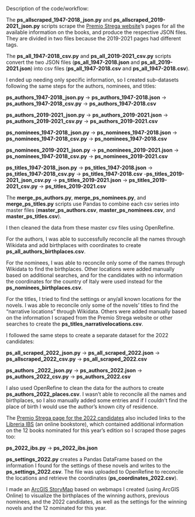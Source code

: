 Description of the code/workflow:

The **ps_allscraped_1947-2018_json.py** and **ps_allscraped_2019-2021_json.py** scripts scrape the [Premio Strega website](https://premiostrega.it/PS/elenco-dei-vincitori/)’s pages for all the available information on the books, and produce the respective JSON files. They are divided in two files because the 2019-2021 pages had different tags.

The **ps_all_1947-2018_csv.py** and **ps_all_2019-2021_csv.py** scripts convert the two JSON files (**ps_all_1947-2018.json** and **ps_all_2019-2021.json**) into csv files (**ps_all_1947-2018.csv** and **ps_all_1947-2018.csv**). 

I ended up needing only specific information, so I created sub-datasets following the same steps for the authors, nominees, and titles: 

**ps_authors_1947-2018_json.py** -> **ps_authors_1947-2018.json** -> **ps_authors_1947-2018_csv.py** -> **ps_authors_1947-2018.csv**

**ps_authors_2019-2021_json.py** -> **ps_authors_2019-2021.json** -> **ps_authors_2019-2021_csv.py** -> **ps_authors_2019-2021.csv**

**ps_nominees_1947-2018_json.py** -> **ps_nominees_1947-2018.json** -> **ps_nominees_1947-2018_csv.py** -> **ps_nominees_1947-2018.csv**

**ps_nominees_2019-2021_json.py** -> **ps_nominees_2019-2021.json** -> **ps_nominees_1947-2018_csv.py** -> **ps_nominees_2019-2021.csv**

**ps_titles_1947-2018_json.py** -> **ps_titles_1947-2018.json** -> **ps_titles_1947-2018_csv.py** -> **ps_titles_1947-2018.csv**
-**ps_titles_2019-2021_json_csv.py** -> **ps_titles_2019-2021.json** -> **ps_titles_2019-2021_csv.py** -> **ps_titles_2019-2021.csv**

The **merge_ps_authors.py**, **merge_ps_nominees.py**, and **merge_ps_titles.py** scripts use Pandas to combine each csv series into master files (**master_ps_authors.csv**, **master_ps_nominees.csv**, and **master_ps_titles.csv**). 

I then cleaned the data from these master csv files using OpenRefine. 

For the authors, I was able to successfully reconcile all the names through Wikidata and add birthplaces with coordinates to create **ps_all_authors_birthplaces.csv**. 

For the nominees, I was able to reconcile only some of the names through Wikidata to find the birthplaces. Other locations were added manually based on additional searches, and for the candidates with no information the coordinates for the country of Italy were used instead for the **ps_nominees_birthplaces.csv**. 

For the titles, I tried to find the settings or any/all known locations for the novels. I was able to reconcile only some of the novels’ titles to find the “narrative locations” through Wikidata. Others were added manually based on the information I scraped from the Premio Strega website or other searches to create the **ps_titles_narrativelocations.csv**. 

I followed the same steps to create a separate dataset for the 2022 candidates: 

**ps_all_scraped_2022_json.py** -> **ps_all_scraped_2022.json** -> **ps_allscraped_2022_csv.py** -> **ps_all_scraped_2022.csv**

**ps_authors _2022_json.py** -> **ps_authors_2022.json** -> **ps_authors_2022_csv.py** -> **ps_authors_2022.csv**

I also used OpenRefine to clean the data for the authors to create **ps_authors_2022_places.csv**. I wasn’t able to reconcile all the names and birthplaces, so I also manually added some entries and if I couldn’t find the place of birth I would use the author’s known city of residence.

The [Premio Strega page for the 2022 candidates](https://premiostrega.it/PS/libri/) also included links to the [Libreria IBS](https://www.ibs.it/) (an online bookstore), which contained additional information on the 12 books nominated for this year’s edition so I scraped those pages too: 

**ps_2022_ibs.py** -> **ps_2022_ibs.json**

**ps_settings_2022.py** creates a Pandas DataFrame based on the information I found for the settings of these novels and writes to the **ps_settings_2022.csv**. The file was uploaded to OpenRefine to reconcile the locations and retrieve the coordinates (**ps_coordinates_2022.csv**). 

I made an [ArcGIS StoryMap](https://storymaps.arcgis.com/stories/4c64a15ac28947edbe8c46148e4dda68) based on webmaps I created (using ArcGIS Online) to visualize the birthplaces of the winning authors, previous nominees, and the 2022 candidates, as well as the settings for the winning novels and the 12 nominated for this year. 
